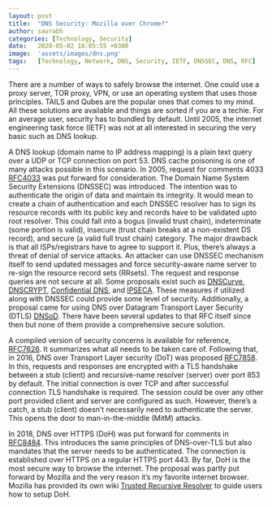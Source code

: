 ```yaml
---
layout: post
title:  "DNS Security: Mozilla over Chrome?"
author: saurabh
categories: [Technology, Security]
date:   2020-05-02 18:05:55 +0300
image:  'assets/images/dns.png'
tags:   [Technology, Network, DNS, Security, IETF, DNSSEC, DNS, RFC]
---
```

There are a number of ways to safely browse the internet. 
One could use a proxy server, TOR proxy, VPN, or use an operating system that uses those principles. 
TAILS and Qubes are the popular ones that comes to my mind. 
All these solutions are available and things are sorted if you are a techie. 
For an average user, security has to bundled by default. 
Until 2005, the internet engineering task force (IETF) was not at all interested in securing the very basic such as DNS lookup.

A DNS lookup (domain name to IP address mapping) is a plain text query over a UDP or TCP connection on port 53. 
DNS cache poisoning is one of many attacks possible in this scenario. 
In 2005, request for comments 4033 [RFC4033](https://tools.ietf.org/html/rfc4033) was put forward for consideration. 
The Domain Name System Security Extensions (DNSSEC) was introduced. 
The intention was to authenticate the origin of data and maintain its integrity. 
It would mean to create a chain of authentication and each DNSSEC resolver has to sign its resource records with its public key and records have to be validated upto root resolver. 
This could fall into a bogus (invalid trust chain), indeterminate (some portion is valid), insecure (trust chain breaks at a non-existent DS record), and secure (a valid full trust chain) category. 
The major drawback is that all ISPs/registrars have to agree to support it. 
Plus, there’s always a threat of denial of service attacks. 
An attacker can use DNSSEC mechanism itself to send updated messages and force security-aware name server to re-sign the resource record sets (RRsets). 
The request and response queries are not secure at all. Some proposals exist such as [DNSCurve](https://tools.ietf.org/html/rfc7858#ref-DNSCurve), [DNSCRYPT](https://tools.ietf.org/html/rfc7858#ref-DNSCRYPT-WEBSITE), [Confidential DNS](https://tools.ietf.org/html/rfc7858#ref-CONFIDENTIAL-DNS), and [IPSECA](https://tools.ietf.org/html/rfc7858#ref-IPSECA). 
These measures if utilized along with DNSSEC could provide some level of security. 
Additionally, a proposal came for using DNS over Datagram Transport Layer Security (DTLS) [DNSoD](https://tools.ietf.org/html/rfc7858#ref-DNSoD). 
There have been several updates to that RFC itself since then but none of them provide a comprehensive secure solution.

A compiled version of security concerns is available for reference, [RFC7626](https://tools.ietf.org/html/rfc7626). 
It summarizes what all needs to be taken care of. 
Following that, in 2016, DNS over Transport Layer security (DoT) was proposed [RFC7858](https://tools.ietf.org/html/rfc7858). 
In this, requests and responses are encrypted with a TLS handshake between a stub (client) and recursive-name resolver (server) over port 853 by default. 
The initial connection is over TCP and after successful connection TLS handshake is required. 
The session could be over any other port provided client and server are configured as such. 
However, there’s a catch, a stub (client) doesn’t necessarily need to authenticate the server. 
This opens the door to man-in-the-middle (MitM) attacks.

In 2018, DNS over HTTPS (DoH) was put forward for comments in [RFC8484](https://tools.ietf.org/html/rfc8484). 
This introduces the same principles of DNS-over-TLS but also mandates that the server needs to be authenticated. 
The connection is established over HTTPS on a regular HTTPS port 443. 
By far, DoH is the most secure way to browse the internet. 
The proposal was partly put forward by Mozilla and the very reason it’s my favorite internet browser.
Mozilla has provided its own wiki [Trusted Recursive Resolver](https://wiki.mozilla.org/Trusted_Recursive_Resolver) to guide users how to setup DoH.

